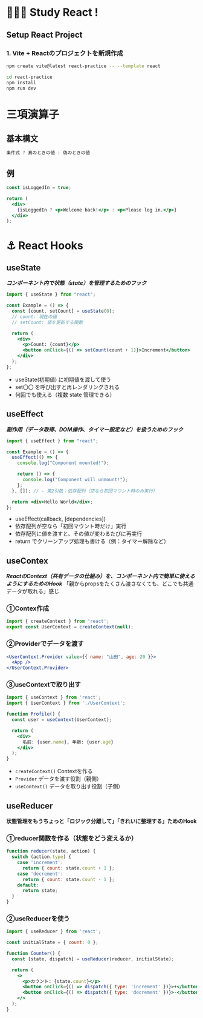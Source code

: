 # 🧑🏼‍💻 Study React !
## Setup React Project
### 1. Vite + Reactのプロジェクトを新規作成
```sh
npm create vite@latest react-practice -- --template react
```

```sh
cd react-practice
npm install
npm run dev
```

# 三項演算子
## 基本構文
```jsx
条件式 ? 真のときの値 : 偽のときの値
```

## 例
```jsx
const isLoggedIn = true;

return (
  <div>
    {isLoggedIn ? <p>Welcome back!</p> : <p>Please log in.</p>}
  </div>
);
```

# ⚓️ React Hooks
## useState
***コンポーネント内で状態（state）を管理するためのフック***

```jsx
import { useState } from "react";

const Example = () => {
  const [count, setCount] = useState(0); 
  // count: 現在の値
  // setCount: 値を更新する関数

  return (
    <div>
      <p>Count: {count}</p>
      <button onClick={() => setCount(count + 1)}>Increment</button>
    </div>
  );
};
```
- useState(初期値) に初期値を渡して使う
- set〇〇 を呼び出すと再レンダリングされる
- 何回でも使える（複数 state 管理できる）

## useEffect
***副作用（データ取得、DOM操作、タイマー設定など）を扱うためのフック***

```jsx
import { useEffect } from "react";

const Example = () => {
  useEffect(() => {
    console.log("Component mounted!");

    return () => {
      console.log("Component will unmount!");
    };
  }, []); // ← 第2引数：依存配列（空なら初回マウント時のみ実行）

  return <div>Hello World</div>;
};
```
- useEffect(callback, [dependencies])
- 依存配列が空なら「初回マウント時だけ」実行
- 依存配列に値を渡すと、その値が変わるたびに再実行
- return でクリーンアップ処理も書ける（例：タイマー解除など）

## useContex
***ReactのContext（共有データの仕組み）を、コンポーネント内で簡単に使えるようにするためのHook***
「親からpropsをたくさん渡さなくても、どこでも共通データが取れる」感じ

### ①Contex作成
```jsx
import { createContext } from 'react';
export const UserContext = createContext(null);
```

### ②Providerでデータを渡す
```jsx
<UserContext.Provider value={{ name: "山田", age: 20 }}>
  <App />
</UserContext.Provider>
```

### ③useContextで取り出す
```jsx
import { useContext } from 'react';
import { UserContext } from './UserContext';

function Profile() {
  const user = useContext(UserContext);

  return (
    <div>
      名前: {user.name}, 年齢: {user.age}
    </div>
  );
}
```

- `createContext()`	Contextを作る
- `Provider`	データを渡す役割（親側）
- `useContext()`	データを取り出す役割（子側）

## useReducer
**状態管理をもうちょっと「ロジック分離して」「きれいに整理する」ためのHook**

### ①reducer関数を作る（状態をどう変えるか）
```jsx
function reducer(state, action) {
  switch (action.type) {
    case 'increment':
      return { count: state.count + 1 };
    case 'decrement':
      return { count: state.count - 1 };
    default:
      return state;
  }
}
```

### ②useReducerを使う
```jsx
import { useReducer } from 'react';

const initialState = { count: 0 };

function Counter() {
  const [state, dispatch] = useReducer(reducer, initialState);

  return (
    <>
      <p>カウント: {state.count}</p>
      <button onClick={() => dispatch({ type: 'increment' })}>+</button>
      <button onClick={() => dispatch({ type: 'decrement' })}>-</button>
    </>
  );
}
```
